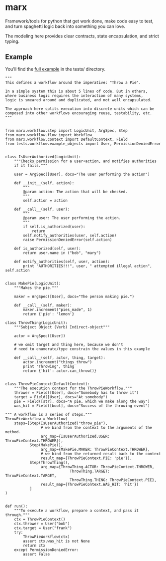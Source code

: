 marx
=====

Framework/tools for python that get work done, make code easy to test, 
and turn spaghetti logic back into something you can love.

The modeling here provides clear contracts, state encapsulation,
and strict typing.


Example
-------

You'll find the [full example](./tests/workflow/example_1.py) in the tests/ directory.

    """
    This defines a workflow around the imperative: "Throw a Pie".
    
    In a simple system this is about 5 lines of code. But in others,
    where business logic requires the interaction of many systems,
    logic is smeared around and duplicated, and not well encapsulated.
    
    The approach here splits execution into discrete units which can be 
    composed into other workflows encouraging reuse, testability, etc.
    """
    
    
    from marx.workflow.step import LogicUnit, ArgSpec, Step
    from marx.workflow.flow import Workflow
    from marx.workflow.context import DefaultContext, Field
    from tests.workflow.example_objects import User, PermissionDeniedError
    
    
    class IsUserAuthorized(LogicUnit):
        """Checks permission for a user+action, and notifies authorities
        if it fails."""
        
        user = ArgSpec([User], docs="The user performing the action")
        
        def __init__(self, action):
            """
            @param action: The action that will be checked.
            """
            self.action = action
        
        def __call__(self, user):
            """
            @param user: The user performing the action.
            """ 
            if self.is_authorized(user):
                return
            self.notify_authorities(user, self.action)
            raise PermissionDeniedError(self.action)
        
        def is_authorized(self, user):
            return user.name in ("bob", "mary")
        
        def notify_authorities(self, user, action):
            print "AUTHORITIES!!!", user, " attempted illegal action", self.action
    
    
    class MakePie(LogicUnit):
        """Makes the pie."""
        
        maker = ArgSpec([User], docs="The person making pie.")
        
        def __call__(self, maker):
            maker.increment("pies_made", 1)
            return {'pie': 'lemon'}
    
    class ThrowThing(LogicUnit):
        """Subject Object (Verb) Indirect-object"""
        
        actor = ArgSpec([User])
        
        # we omit target and thing here, because we don't
        # need to enumerate/type constrain the values in this example
        
        def __call__(self, actor, thing, target):
            actor.increment("things_throw")
            print "Throwing", thing
            return {'hit': actor.can_throw()} 
    
    
    class ThrowPieContext(DefaultContext):
        """The execution context for the ThrowPieWorkflow.""" 
        thrower = Field([User], docs="Somebody has to throw it")
        target = Field([User], docs="At somebody")
        pie = Field([str], docs="A pie, which we make along the way")
        was_hit = Field([bool], docs="Success of the throwing event")
    
    """ A workflow is a series of steps."""
    ThrowPieWorkflow = Workflow(
        steps=[Step(IsUserAuthorized("throw_pie"),
                    # we bind from the context to the arguments of the method.
                    arg_map={IsUserAuthorized.USER: ThrowPieContext.THROWER}),
               Step(MakePie(),
                    arg_map={MakePie.MAKER: ThrowPieContext.THROWER},
                    # we bind from the returned result back to the context
                    result_map={ThrowPieContext.PIE: 'pie'}),
               Step(ThrowThing(),
                    arg_map={ThrowThing.ACTOR: ThrowPieContext.THROWER,
                                 ThrowThing.TARGET: ThrowPieContext.TARGET,
                                 ThrowThing.THING: ThrowPieContext.PIE},
                    result_map={ThrowPieContext.WAS_HIT: 'hit'})
               ]
    )
            
    
    def run():
        """To execute a workflow, prepare a context, and pass it through."""
        ctx = ThrowPieContext()
        ctx.thrower = User("bob")
        ctx.target = User("frank")
        try:
            ThrowPieWorkflow(ctx)
            assert ctx.was_hit is not None
            return ctx
        except PermissionDeniedError:
            assert False